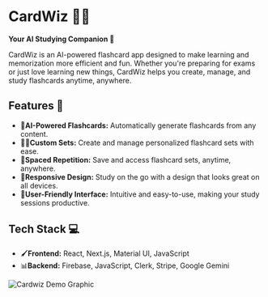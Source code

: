 # CardWiz 🧙‍♂️

**Your AI Studying Companion 🤖**

CardWiz is an AI-powered flashcard app designed to make learning and memorization more efficient and fun. Whether you're preparing for exams or just love learning new things, CardWiz helps you create, manage, and study flashcards anytime, anywhere.

## Features 🤩

- 📝**AI-Powered Flashcards:** Automatically generate flashcards from any content.
- 🐦‍🔥**Custom Sets:** Create and manage personalized flashcard sets with ease.
- 🔄**Spaced Repetition:** Save and access flashcard sets, anytime, anywhere. 
- 📱**Responsive Design:** Study on the go with a design that looks great on all devices.
- 👤**User-Friendly Interface:** Intuitive and easy-to-use, making your study sessions productive.

## Tech Stack 💻

- 🖌️**Frontend:** React, Next.js, Material UI, JavaScript
- 📊**Backend:** Firebase, JavaScript, Clerk, Stripe, Google Gemini

![Cardwiz Demo Graphic](https://i.postimg.cc/HsR8zPj0/Cardwiz-Showcase.png)
